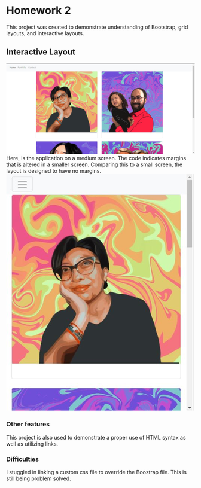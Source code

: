 # Homework 2
This project was created to demonstrate understanding of Bootstrap, grid layouts, and interactive layouts. 

## Interactive Layout
![alttext](./images/fullScreenshot.JPG)
Here, is the application on a medium screen. The code indicates margins that is altered in a smaller screen. 
Comparing this to a small screen, the layout is designed to have no margins.
![alttext](./images/smallScreenshot.JPG)

### Other features
This project is also used to demonstrate a proper use of HTML syntax as well as utilizing links.

### Difficulties
I stuggled in linking a custom css file to override the Boostrap file. This is still being problem solved. 


